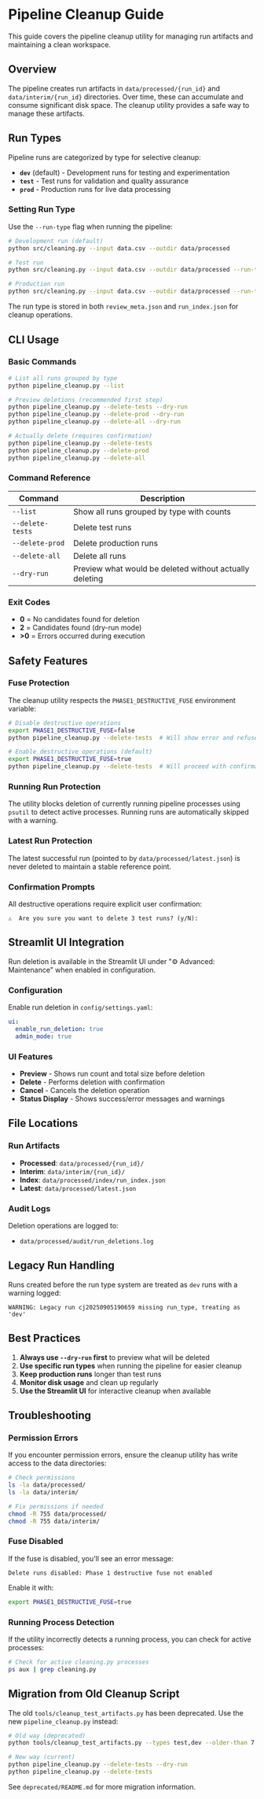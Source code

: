 # Pipeline Cleanup Guide

This guide covers the pipeline cleanup utility for managing run artifacts and maintaining a clean workspace.

## Overview

The pipeline creates run artifacts in `data/processed/{run_id}` and `data/interim/{run_id}` directories. Over time, these can accumulate and consume significant disk space. The cleanup utility provides a safe way to manage these artifacts.

## Run Types

Pipeline runs are categorized by type for selective cleanup:

- **`dev`** (default) - Development runs for testing and experimentation
- **`test`** - Test runs for validation and quality assurance  
- **`prod`** - Production runs for live data processing

### Setting Run Type

Use the `--run-type` flag when running the pipeline:

```bash
# Development run (default)
python src/cleaning.py --input data.csv --outdir data/processed

# Test run
python src/cleaning.py --input data.csv --outdir data/processed --run-type test

# Production run
python src/cleaning.py --input data.csv --outdir data/processed --run-type prod
```

The run type is stored in both `review_meta.json` and `run_index.json` for cleanup operations.

## CLI Usage

### Basic Commands

```bash
# List all runs grouped by type
python pipeline_cleanup.py --list

# Preview deletions (recommended first step)
python pipeline_cleanup.py --delete-tests --dry-run
python pipeline_cleanup.py --delete-prod --dry-run
python pipeline_cleanup.py --delete-all --dry-run

# Actually delete (requires confirmation)
python pipeline_cleanup.py --delete-tests
python pipeline_cleanup.py --delete-prod
python pipeline_cleanup.py --delete-all
```

### Command Reference

| Command | Description |
|---------|-------------|
| `--list` | Show all runs grouped by type with counts |
| `--delete-tests` | Delete test runs |
| `--delete-prod` | Delete production runs |
| `--delete-all` | Delete all runs |
| `--dry-run` | Preview what would be deleted without actually deleting |

### Exit Codes

- **0** = No candidates found for deletion
- **2** = Candidates found (dry-run mode)
- **>0** = Errors occurred during execution

## Safety Features

### Fuse Protection

The cleanup utility respects the `PHASE1_DESTRUCTIVE_FUSE` environment variable:

```bash
# Disable destructive operations
export PHASE1_DESTRUCTIVE_FUSE=false
python pipeline_cleanup.py --delete-tests  # Will show error and refuse

# Enable destructive operations (default)
export PHASE1_DESTRUCTIVE_FUSE=true
python pipeline_cleanup.py --delete-tests  # Will proceed with confirmation
```

### Running Run Protection

The utility blocks deletion of currently running pipeline processes using `psutil` to detect active processes. Running runs are automatically skipped with a warning.

### Latest Run Protection

The latest successful run (pointed to by `data/processed/latest.json`) is never deleted to maintain a stable reference point.

### Confirmation Prompts

All destructive operations require explicit user confirmation:

```
⚠️  Are you sure you want to delete 3 test runs? (y/N): 
```

## Streamlit UI Integration

Run deletion is available in the Streamlit UI under "⚙️ Advanced: Maintenance" when enabled in configuration.

### Configuration

Enable run deletion in `config/settings.yaml`:

```yaml
ui:
  enable_run_deletion: true
  admin_mode: true
```

### UI Features

- **Preview** - Shows run count and total size before deletion
- **Delete** - Performs deletion with confirmation
- **Cancel** - Cancels the deletion operation
- **Status Display** - Shows success/error messages and warnings

## File Locations

### Run Artifacts

- **Processed**: `data/processed/{run_id}/`
- **Interim**: `data/interim/{run_id}/`
- **Index**: `data/processed/index/run_index.json`
- **Latest**: `data/processed/latest.json`

### Audit Logs

Deletion operations are logged to:
- `data/processed/audit/run_deletions.log`

## Legacy Run Handling

Runs created before the run type system are treated as `dev` runs with a warning logged:

```
WARNING: Legacy run cj20250905190659 missing run_type, treating as 'dev'
```

## Best Practices

1. **Always use `--dry-run` first** to preview what will be deleted
2. **Use specific run types** when running the pipeline for easier cleanup
3. **Keep production runs** longer than test runs
4. **Monitor disk usage** and clean up regularly
5. **Use the Streamlit UI** for interactive cleanup when available

## Troubleshooting

### Permission Errors

If you encounter permission errors, ensure the cleanup utility has write access to the data directories:

```bash
# Check permissions
ls -la data/processed/
ls -la data/interim/

# Fix permissions if needed
chmod -R 755 data/processed/
chmod -R 755 data/interim/
```

### Fuse Disabled

If the fuse is disabled, you'll see an error message:

```
Delete runs disabled: Phase 1 destructive fuse not enabled
```

Enable it with:

```bash
export PHASE1_DESTRUCTIVE_FUSE=true
```

### Running Process Detection

If the utility incorrectly detects a running process, you can check for active processes:

```bash
# Check for active cleaning.py processes
ps aux | grep cleaning.py
```

## Migration from Old Cleanup Script

The old `tools/cleanup_test_artifacts.py` has been deprecated. Use the new `pipeline_cleanup.py` instead:

```bash
# Old way (deprecated)
python tools/cleanup_test_artifacts.py --types test,dev --older-than 7

# New way (current)
python pipeline_cleanup.py --delete-tests --dry-run
python pipeline_cleanup.py --delete-tests
```

See `deprecated/README.md` for more migration information.
